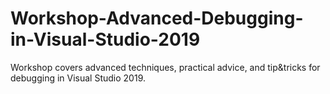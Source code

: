 # Workshop-Advanced-Debugging-in-Visual-Studio-2019
Workshop covers advanced techniques, practical advice, and tip&amp;tricks for debugging in Visual Studio 2019. 

